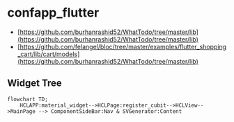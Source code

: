 # confapp_flutter

- [https://github.com/burhanrashid52/WhatTodo/tree/master/lib](https://github.com/burhanrashid52/WhatTodo/tree/master/lib)
- [https://github.com/felangel/bloc/tree/master/examples/flutter_shopping_cart/lib/cart/models](https://github.com/burhanrashid52/WhatTodo/tree/master/lib)

## Widget Tree

```mermaid
flowchart TD;
    HCLAPP:material_widget-->HCLPage:register_cubit-->HCLView-->MainPage --> ComponentSideBar:Nav & SVGenerator:Content
```
